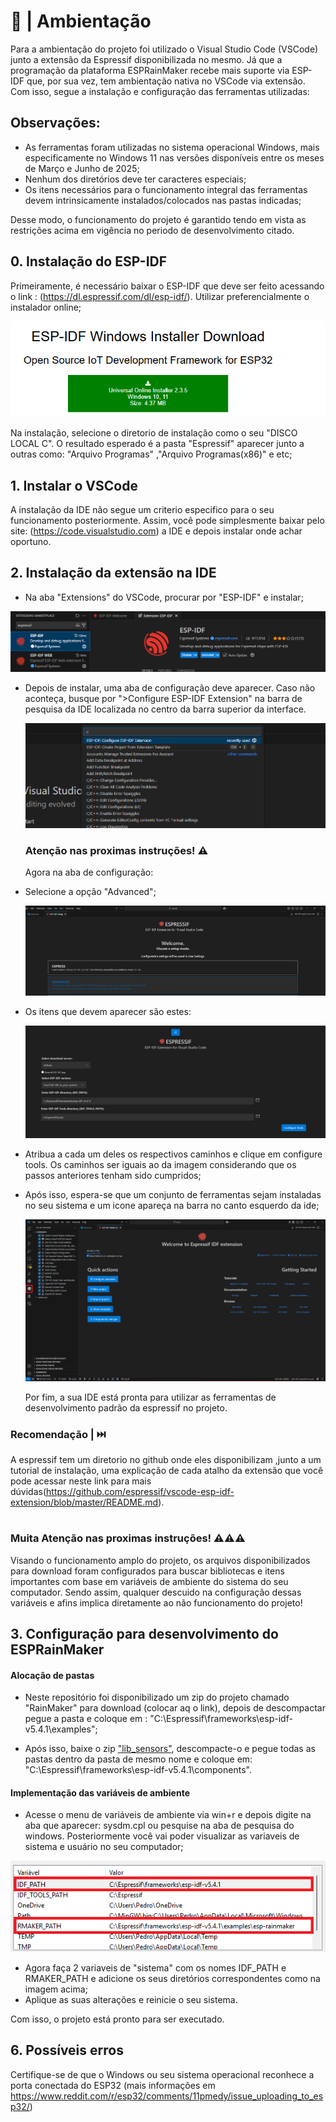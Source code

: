 # 📃 | Ambientação

Para a ambientação do projeto foi utilizado o Visual Studio Code (VSCode) junto a extensão da Espressif disponibilizada no mesmo. Já que a programação da plataforma ESPRainMaker recebe mais suporte via ESP-IDF que, por sua vez, tem ambientação nativa no VSCode via extensão. Com isso, segue a instalação e configuração das ferramentas utilizadas:

  ## Observações:
  
  - As ferramentas foram utilizadas no sistema operacional Windows, mais especificamente no Windows 11 nas versões disponíveis entre os meses de Março e Junho de 2025;
  - Nenhum dos diretórios deve ter caracteres especiais;
  - Os itens necessários para o funcionamento integral das ferramentas devem intrinsicamente instalados/colocados nas pastas indicadas;
    
  Desse modo, o funcionamento do projeto é garantido tendo em vista as restrições acima em vigência no periodo de desenvolvimento citado.

## 0. Instalação do ESP-IDF 

  Primeiramente, é necessário baixar o ESP-IDF que deve ser feito acessando o link : (https://dl.espressif.com/dl/esp-idf/). Utilizar preferencialmente o instalador online;
 
<p align = center>
  <img src = "img/ESP-IDF_DOWNLOAD.png">
</p>
  
  Na instalação, selecione o diretorio de instalação como o seu  "DISCO LOCAL C". O resultado esperado é a pasta "Espressif" aparecer junto a outras como: "Arquivo Programas" ,"Arquivo Programas(x86)" e etc;
  
## 1. Instalar o VSCode 

  A instalação da IDE não segue um criterio especifico para o seu funcionamento posteriormente. Assim, você pode simplesmente baixar pelo site: (https://code.visualstudio.com) a IDE e depois instalar onde achar oportuno.

## 2. Instalação da extensão na IDE 

- Na aba "Extensions" do VSCode, procurar por "ESP-IDF" e instalar;

<p align = center>
  <img src = "img/EXTENSAO_VSCODE.png">
</p>

- Depois de instalar, uma aba de configuração deve aparecer. Caso não aconteça, busque por ">Configure ESP-IDF Extension" na barra de pesquisa da IDE localizada no centro da barra superior da interface.

  <p align = center>
    <img src = "img/CONFIGURE_IDE.png">
  </p>


  ### Atenção nas proximas instruções! ⚠️  

  Agora na aba de configuração:

- Selecione a opção "Advanced";

  <p align = center>
    <img src = "img/MENU_EXTENSION_CONFIG.png">
  </p>

- Os itens que devem aparecer são estes:

  <p align = center>
    <img src = "img/MENU_EXTENSION_CONFIG_PATH.png">
  </p>

- Atribua a cada um deles os respectivos caminhos e clique em configure tools. Os caminhos ser iguais ao da imagem considerando que os passos anteriores tenham sido cumpridos;

- Após isso, espera-se que um conjunto de ferramentas sejam instaladas no seu sistema e um icone apareça na barra no canto esquerdo da ide;
    
   <p align = center>
    <img src = "img/IDE_CONFIG_END.png">
  </p>
    
  Por fim, a sua IDE está pronta para utilizar as ferramentas de desenvolvimento padrão da espressif no projeto.
  
### Recomendação | ⏭️

  A espressif tem um diretorio no github onde eles disponibilizam ,junto a um tutorial de instalação, uma explicação de cada atalho da extensão que você pode acessar neste link para mais dúvidas(https://github.com/espressif/vscode-esp-idf-extension/blob/master/README.md).

#

### Muita Atenção nas proximas instruções! ⚠️⚠️⚠️  

  Visando o funcionamento amplo do projeto, os arquivos disponibilizados para download foram configurados para buscar bibliotecas e itens importantes com base em variáveis de ambiente do sistema do seu computador. Sendo assim, qualquer descuido na configuração dessas variáveis e afins implica diretamente ao não funcionamento do projeto!
  
## 3. Configuração para desenvolvimento do ESPRainMaker

  #### Alocação de pastas
  
  - Neste repositório foi disponibilizado um zip do projeto chamado "RainMaker" para download (colocar aq o link), depois de descompactar pegue a pasta e coloque em : "C:\Espressif\frameworks\esp-idf-v5.4.1\examples";

  - Após isso, baixe o zip ["lib_sensors"](https://github.com/enzoaccioly1/projeto-integrador-I/raw/main/source/lib_sensors.rar), descompacte-o e pegue todas as pastas dentro da pasta de mesmo nome e coloque em: "C:\Espressif\frameworks\esp-idf-v5.4.1\components".

  #### Implementação das variáveis de ambiente

  - Acesse o menu de variáveis de ambiente via win+r e depois digite na aba que aparecer: sysdm.cpl ou pesquise na aba de pesquisa do windows. Posteriormente você vai poder visualizar as variaveis de sistema e usuário no seu computador;
  
   <p align = center>
    <img src = "img/VARIAVEIS_DE_AMBIENTE.png">
  </p>

  - Agora faça 2 variaveis de "sistema" com os nomes IDF_PATH e RMAKER_PATH e adicione os seus diretórios correspondentes como na imagem acima;
  - Aplique as suas alterações e reinicie o seu sistema.

  Com isso, o projeto está pronto para ser executado.
  
  


## 6. Possíveis erros
Certifique-se de que o Windows ou seu sistema operacional reconhece a porta conectada do ESP32 (mais informações em https://www.reddit.com/r/esp32/comments/11pmedy/issue_uploading_to_esp32/)
